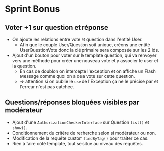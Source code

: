 # Sprint Bonus

## Voter +1 sur question et réponse

- On ajoute les relations entre vote et question dans l'entité User.
    - Afin que le couple User/Question soit unique, créons une entité UserQuestionVote donc la clé primaire sera composée sur les 2 ids.
- Ajout d'un bouton pour voter sur le template question, qui va renvoyer vers une méthode pour créer une nouveau vote et y associer le user et la question.
    - En cas de doublon on intercepte l'exception et on affiche un Flash Message comme quoi on a déjà voté sur cette question.
    - => attention si on oublie le `use` de l'Exception ça ne le précise par et l'erreur n'est pas catchée.

## Questions/réponses bloquées visibles par modérateur

- Ajout d'une `AuthorizationCheckerInterface` sur Question `list()` et `show()`.
- Conditionnement du critère de recherche selon si modérateur ou non.
- Modification de la requête custom `findByTag()` pour traiter ce cas.
- Rien à faire côté template, tout se situe au niveau des requêtes.